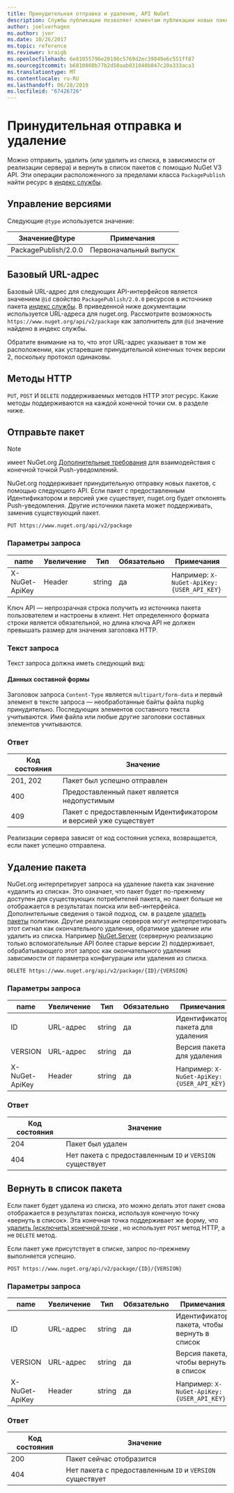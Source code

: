 ```yaml
---
title: Принудительная отправка и удаление, API NuGet
description: Службы публикации позволяет клиентам публикации новых пакетов и удалить из списка или удалите существующие пакеты.
author: joelverhagen
ms.author: jver
ms.date: 10/26/2017
ms.topic: reference
ms.reviewer: kraigb
ms.openlocfilehash: 6e81055796e20186c5769d2ec39849e6c551ff87
ms.sourcegitcommit: b6810860b77b2d50aab031040b047c20a333aca3
ms.translationtype: MT
ms.contentlocale: ru-RU
ms.lasthandoff: 06/28/2019
ms.locfileid: "67426726"
---
```

# <a name="push-and-delete"></a>Принудительная отправка и удаление

Можно отправить, удалить (или удалить из списка, в зависимости от реализации сервера) и вернуть в список пакетов с помощью NuGet V3 API. Эти операции расположенного за пределами класса `PackagePublish` найти ресурс в [индекс службы](service-index.md).

## <a name="versioning"></a>Управление версиями

Следующие `@type` используется значение:

Значение@type          | Примечания
-------------------- | -----
PackagePublish/2.0.0 | Первоначальный выпуск

## <a name="base-url"></a>Базовый URL-адрес

Базовый URL-адрес для следующих API-интерфейсов является значением `@id` свойство `PackagePublish/2.0.0` ресурсов в источнике пакета [индекс службы](service-index.md). В приведенной ниже документации используется URL-адреса для nuget.org. Рассмотрите возможность `https://www.nuget.org/api/v2/package` как заполнитель для `@id` значение найдено в индекс службы.

Обратите внимание на то, что этот URL-адрес указывает в том же расположении, как устаревшие принудительной конечных точек версии 2, поскольку протокол одинаковы.

## <a name="http-methods"></a>Методы HTTP

`PUT`, `POST` И `DELETE` поддерживаемых методов HTTP этот ресурс. Какие методы поддерживаются на каждой конечной точки см. в разделе ниже.

## <a name="push-a-package"></a>Отправьте пакет

> [!Note]
> имеет NuGet.org [Дополнительные требования](NuGet-Protocols.md) для взаимодействия с конечной точкой Push-уведомлений.

NuGet.org поддерживает принудительную отправку новых пакетов, с помощью следующего API. Если пакет с предоставленным Идентификатором и версией уже существует, nuget.org будет отклонять Push-уведомления. Другие источники пакета может поддерживать, заменив существующий пакет.

    PUT https://www.nuget.org/api/v2/package

### <a name="request-parameters"></a>Параметры запроса

name           | Увеличение     | Тип   | Обязательно | Примечания
-------------- | ------ | ------ | -------- | -----
X-NuGet-ApiKey | Header | string | да      | Например: `X-NuGet-ApiKey: {USER_API_KEY}`

Ключ API — непрозрачная строка получить из источника пакета пользователем и настроены в клиент. Нет определенного формата строки является обязательной, но длина ключа API не должен превышать размер для значения заголовка HTTP.

### <a name="request-body"></a>Текст запроса

Текст запроса должна иметь следующий вид:

#### <a name="multipart-form-data"></a>Данных составной формы

Заголовок запроса `Content-Type` является `multipart/form-data` и первый элемент в тексте запроса — необработанные байты файла nupkg принудительно. Последующих элементов составного текста учитываются. Имя файла или любые другие заголовки составных элементов учитываются.

### <a name="response"></a>Ответ

Код состояния | Значение
----------- | -------
201, 202    | Пакет был успешно отправлен
400         | Предоставленный пакет является недопустимым
409         | Пакет с предоставленным Идентификатором и версией уже существует

Реализации сервера зависят от код состояния успеха, возвращается, если пакет успешно отправлена.

## <a name="delete-a-package"></a>Удаление пакета

NuGet.org интерпретирует запроса на удаление пакета как значение «удалить из списка». Это означает, что пакет будет по-прежнему доступен для существующих потребителей пакета, но пакет больше не отображается в результатах поиска или веб-интерфейса. Дополнительные сведения о такой подход, см. в разделе [удалить пакеты](../nuget-org/policies/deleting-packages.md) политики. Другие реализации серверов могут интерпретировать этот сигнал как окончательного удаления, обратимое удаление или удалить из списка. Например [NuGet.Server](https://www.nuget.org/packages/NuGet.Server) (серверную реализацию только вспомогательные API более старые версии 2) поддерживает, обрабатывающего этот запрос как окончательного удаления зависимости от параметра конфигурации или удаления из списка.

    DELETE https://www.nuget.org/api/v2/package/{ID}/{VERSION}

### <a name="request-parameters"></a>Параметры запроса

name           | Увеличение     | Тип   | Обязательно | Примечания
-------------- | ------ | ------ | -------- | -----
ID             | URL-адрес    | string | да      | Идентификатор пакета для удаления
VERSION        | URL-адрес    | string | да      | Версия пакета для удаления
X-NuGet-ApiKey | Header | string | да      | Например: `X-NuGet-ApiKey: {USER_API_KEY}`

### <a name="response"></a>Ответ

Код состояния | Значение
----------- | -------
204         | Пакет был удален
404         | Нет пакета с предоставленным `ID` и `VERSION` существует

## <a name="relist-a-package"></a>Вернуть в список пакета

Если пакет будет удалена из списка, это можно делать этот пакет снова отображается в результатах поиска, используя конечную точку «вернуть в список». Эта конечная точка поддерживает же форму, что [удалить (исключить) конечной точки](#delete-a-package) , но использует `POST` метод HTTP, а не `DELETE` метод.

Если пакет уже присутствует в списке, запрос по-прежнему выполняется успешно.

    POST https://www.nuget.org/api/v2/package/{ID}/{VERSION}

### <a name="request-parameters"></a>Параметры запроса

name           | Увеличение     | Тип   | Обязательно | Примечания
-------------- | ------ | ------ | -------- | -----
ID             | URL-адрес    | string | да      | Идентификатор пакета, чтобы вернуть в список
VERSION        | URL-адрес    | string | да      | Версия пакета, чтобы вернуть в список
X-NuGet-ApiKey | Header | string | да      | Например: `X-NuGet-ApiKey: {USER_API_KEY}`

### <a name="response"></a>Ответ

Код состояния | Значение
----------- | -------
200         | Пакет сейчас отобразится
404         | Нет пакета с предоставленным `ID` и `VERSION` существует
